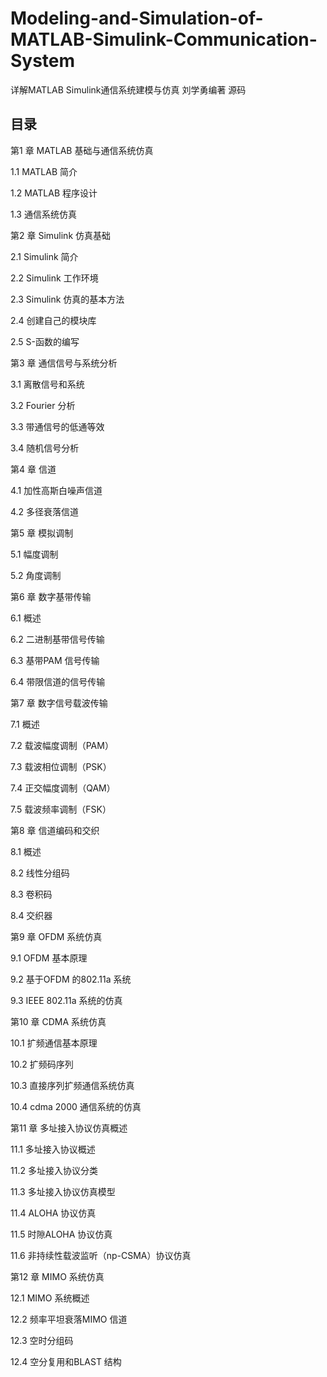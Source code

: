 # Modeling-and-Simulation-of-MATLAB-Simulink-Communication-System

详解MATLAB Simulink通信系统建模与仿真 刘学勇编著 源码

## 目录

第1 章 MATLAB 基础与通信系统仿真

1.1 MATLAB 简介

1.2 MATLAB 程序设计

1.3 通信系统仿真

第2 章 Simulink 仿真基础

2.1 Simulink 简介

2.2 Simulink 工作环境

2.3 Simulink 仿真的基本方法

2.4 创建自己的模块库

2.5 S-函数的编写

第3 章 通信信号与系统分析

3.1 离散信号和系统

3.2 Fourier 分析

3.3 带通信号的低通等效

3.4 随机信号分析

第4 章 信道

4.1 加性高斯白噪声信道

4.2 多径衰落信道

第5 章 模拟调制

5.1 幅度调制

5.2 角度调制

第6 章 数字基带传输

6.1 概述

6.2 二进制基带信号传输

6.3 基带PAM 信号传输

6.4 带限信道的信号传输

第7 章 数字信号载波传输

7.1 概述

7.2 载波幅度调制（PAM）

7.3 载波相位调制（PSK）

7.4 正交幅度调制（QAM）

7.5 载波频率调制（FSK）

第8 章 信道编码和交织

8.1 概述

8.2 线性分组码

8.3 卷积码

8.4 交织器

第9 章 OFDM 系统仿真

9.1 OFDM 基本原理

9.2 基于OFDM 的802.11a 系统

9.3 IEEE 802.11a 系统的仿真

第10 章 CDMA 系统仿真

10.1 扩频通信基本原理

10.2 扩频码序列

10.3 直接序列扩频通信系统仿真

10.4 cdma 2000 通信系统的仿真

第11 章 多址接入协议仿真概述

11.1 多址接入协议概述

11.2 多址接入协议分类

11.3 多址接入协议仿真模型

11.4 ALOHA 协议仿真

11.5 时隙ALOHA 协议仿真

11.6 非持续性载波监听（np-CSMA）协议仿真

第12 章 MIMO 系统仿真

12.1 MIMO 系统概述

12.2 频率平坦衰落MIMO 信道

12.3 空时分组码

12.4 空分复用和BLAST 结构

